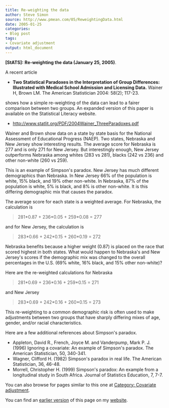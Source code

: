 ```yaml
---
title: Re-weighting the data
author: Steve Simon
source: http://www.pmean.com/05/ReweightingData.html
date: 2005-01-25
categories:
- Blog post
tags:
- Covariate adjustment
output: html_document
---
```

**[StATS]:** **Re-weighting the data (January 25,
2005)**.

A recent article

-   **Two Statistical Paradoxes in the Interpretation of Group
    Differences: Illustrated with Medical School Admission and Licensing
    Data.** Wainer H, Brown LM. The American Statistician 2004: 58(2);
    117-23.

shows how a simple re-weighting of the data can lead to a fairer
comparison between two groups. An expanded version of this paper is
available on the Statistical Literacy website.

-   <http://www.statlit.org/PDF/2004Wainer_ThreeParadoxes.pdf>

Wainer and Brown show data on a state by state basis for the National
Assessment of Educational Progress (NAEP). Two states, Nebraska and New
Jersey show interesting results. The average score for Nebraska is 277
and is only 271 for New Jersey. But interestingly enough, New Jersey
outperforms Nebraska among whites (283 vs 281), blacks (242 vs 236) and
other non-white (260 vs 259).

This is an example of Simpson's paradox. New Jersey has much different
demographics than Nebraska. In New Jersey 66% of the population is
white, 15% black, and 19% other non-white. In Nebraska, 87% of the
population is white, 5% is black, and 8% is other non-white. It is this
differing demographic mix that causes the paradox.

The average score for each state is a weighted average. For Nebraska,
the calculation is

> 281\*0.87 + 236\*0.05 + 259\*0.08 = 277

and for New Jersey, the calculation is

> 283\*0.66 + 242\*0.15 + 260\*0.19 = 272

Nebraska benefits because a higher weight (0.87) is placed on the race
that scored highest in both states. What would happen to Nebraska's and
New Jersey's scores if the demographic mix was changed to the overall
percentages in the U.S. (69% white, 16% black, and 15% other non-white)?

Here are the re-weighted calculations for Nebraska

> 281\*0.69 + 236\*0.16 + 259\*0.15 = 271

and New Jersey

> 283\*0.69 + 242\*0.16 + 260\*0.15 = 273

This re-weighting to a common demographic risk is often used to make
adjustments between two groups that have sharply differing mixes of age,
gender, and/or racial characteristics.

Here are a few additional references about Simpson's paradox.

-   Appleton, David R., French, Joyce M. and Vanderpump, Mark P. J.
    (1996) Ignoring a covariate: An example of Simpson's paradox. The
    American Statistician, 50, 340-341.
-   Wagner, Clifford H. (1982) Simpson's paradox in real life. The
    American Statistician, 36, 46-48.
-   Morrell, Christopher H. (1999) Simpson's paradox: An example from a
    longitudinal study in South Africa. Journal of Statistics Education,
    7, 7-7.

You can also browse
for pages similar to this one at [Category: Covariate
adjustment](../category/CovariateAdjustment.html).

You can find an [earlier version][sim1] of this page on my [website][sim2].

[sim1]: http://www.pmean.com/05/ReweightingData.html
[sim2]: http://www.pmean.com
